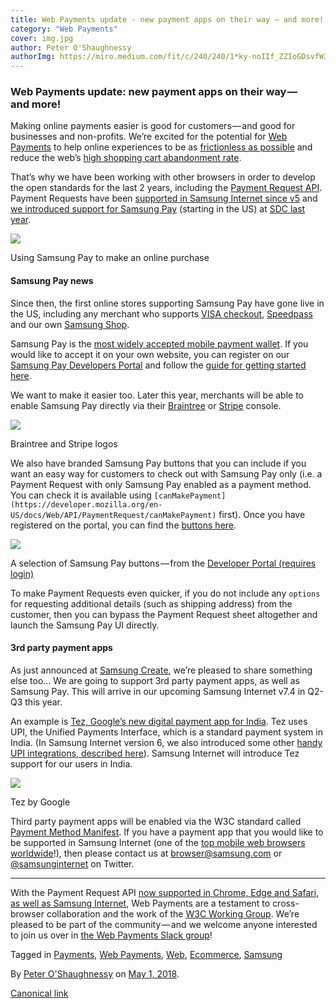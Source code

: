 ```yaml
---
title: Web Payments update - new payment apps on their way — and more!
category: "Web Payments"
cover: img.jpg
author: Peter O'Shaughnessy
authorImg: https://miro.medium.com/fit/c/240/240/1*ky-noIIf_ZZIoGDsvfW3AA.jpeg
---
```


### Web Payments update: new payment apps on their way — and more!

Making online payments easier is good for customers — and good for businesses and non-profits. We’re excited for the potential for [Web Payments](https://www.w3.org/TR/webpayments-overview/) to help online experiences to be as [frictionless as possible](https://medium.com/samsung-internet-dev/reducing-the-friction-of-online-payments-b400d65d583e) and reduce the web’s [high shopping cart abandonment rate](https://baymard.com/lists/cart-abandonment-rate).

That’s why we have been working with other browsers in order to develop the open standards for the last 2 years, including the [Payment Request API](https://developer.mozilla.org/en-US/docs/Web/API/Payment_Request_API). Payment Requests have been [supported in Samsung Internet since v5](https://medium.com/samsung-internet-dev/announcing-samsung-internet-5-0-1ac2bfc14b78) and [we introduced support for Samsung Pay](https://medium.com/samsung-internet-dev/how-to-accept-samsung-pay-on-your-website-using-web-payments-c2fcd4d26c02) (starting in the US) at [SDC last year](https://www.sdc2017.com/).

![](https://cdn-images-1.medium.com/max/800/1*iyaaU_gdfOyo_HXNjz8iCQ.png)

Using Samsung Pay to make an online purchase

#### Samsung Pay news

Since then, the first online stores supporting Samsung Pay have gone live in the US, including any merchant who supports [VISA checkout](https://usa.visa.com/pay-with-visa/visa-checkout.html), [Speedpass](https://www.speedpass.com/) and our own [Samsung Shop](https://www.samsung.com/us/).

Samsung Pay is the [most widely accepted mobile payment wallet](https://www.samsung.com/us/support/owners/app/samsung-pay). If you would like to accept it on your own website, you can register on our [Samsung Pay Developers Portal](https://pay.samsung.com/developers) and follow the [guide for getting started here](http://developer.samsung.com/internet/android/web-payments-guide).

We want to make it easier too. Later this year, merchants will be able to enable Samsung Pay directly via their [Braintree](https://www.braintreepayments.com/) or [Stripe](https://stripe.com) console.

![](https://cdn-images-1.medium.com/max/800/1*NJkzJ_ys3oEor1zzRjPuPw.png)

Braintree and Stripe logos

We also have branded Samsung Pay buttons that you can include if you want an easy way for customers to check out with Samsung Pay only (i.e. a Payment Request with only Samsung Pay enabled as a payment method. You can check it is available using `[canMakePayment](https://developer.mozilla.org/en-US/docs/Web/API/PaymentRequest/canMakePayment)` first). Once you have registered on the portal, you can find the [buttons here](https://pay.samsung.com/developers/resource/brand).

![](https://cdn-images-1.medium.com/max/800/1*1r-AWBCXtYGlYCR-WuA7xA.png)

A selection of Samsung Pay buttons — from the [Developer Portal (requires login)](https://pay.samsung.com/developers/resource/brand)

To make Payment Requests even quicker, if you do not include any `options` for requesting additional details (such as shipping address) from the customer, then you can bypass the Payment Request sheet altogether and launch the Samsung Pay UI directly.

#### 3rd party payment apps

As just announced at [Samsung Create](https://samsungcreate.com/), we’re pleased to share something else too… We are going to support 3rd party payment apps, as well as Samsung Pay. This will arrive in our upcoming Samsung Internet v7.4 in Q2-Q3 this year.

An example is [Tez, Google’s new digital payment app for India](https://tez.google.com/). Tez uses UPI, the Unified Payments Interface, which is a standard payment system in India. (In Samsung Internet version 6, we also introduced some other [handy UPI integrations, described here](https://medium.com/samsung-internet-dev/lets-connect-with-samsung-internet-v6-4-stable-1f197d43a812#b075)). Samsung Internet will introduce Tez support for our users in India.

![](https://cdn-images-1.medium.com/max/800/1*TuyEYQL0FzuHazZtvNZRHw.png)

Tez by Google

Third party payment apps will be enabled via the W3C standard called [Payment Method Manifest](https://w3c.github.io/payment-method-manifest/). If you have a payment app that you would like to be supported in Samsung Internet (one of the [top mobile web browsers worldwide](https://medium.com/samsung-internet-dev/think-you-know-the-top-web-browsers-458a0a070175)!), then please contact us at [browser@samsung.com](mailto:browser@samsung.com) or [@samsunginternet](https://twitter.com/samsunginternet) on Twitter.

* * *

With the Payment Request API [now supported in Chrome, Edge and Safari, as well as Samsung Internet](https://caniuse.com/#feat=payment-request), Web Payments are a testament to cross-browser collaboration and the work of the [W3C Working Group](https://www.w3.org/Payments/WG/). We’re pleased to be part of the community — and we welcome anyone interested to join us over in [the Web Payments Slack group](https://join.slack.com/t/webpayments/shared_invite/enQtMjQyNDI4Mjg4NjQ2LWIyYjAyMDE1MGM1YTNiYjM4NzI4OThhYzlhZjk2M2RmMDQyODk1ZWY4MzQ2ZGMxZTY0MmMxOWYzNzY3YzNlMDg)!

Tagged in [Payments](https://medium.com/tag/payments), [Web Payments](https://medium.com/tag/web-payments), [Web](https://medium.com/tag/web), [Ecommerce](https://medium.com/tag/ecommerce), [Samsung](https://medium.com/tag/samsung)

By [Peter O'Shaughnessy](https://medium.com/@poshaughnessy) on [May 1, 2018](https://medium.com/p/cef1c62edaf6).

[Canonical link](https://medium.com/@poshaughnessy/web-payments-update-new-payment-apps-on-their-way-and-more-cef1c62edaf6)
